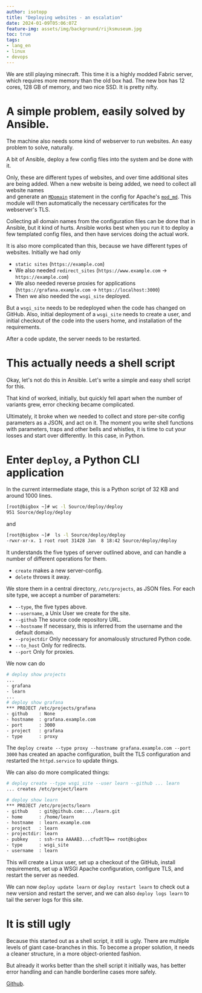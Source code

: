 ```yaml
---
author: isotopp
title: "Deploying websites - an escalation"
date: 2024-01-09T05:06:07Z
feature-img: assets/img/background/rijksmuseum.jpg
toc: true
tags:
- lang_en
- linux
- devops
---
```


We are still playing minecraft.
This time it is a highly modded Fabric server, which requires more memory than the old box had.
The new box has 12 cores, 128 GB of memory, and two nice SSD.
It is pretty nifty.

# A simple problem, easily solved by Ansible.

The machine also needs some kind of webserver to run websites.
An easy problem to solve, naturally.

A bit of Ansible, deploy a few config files into the system and be done with it.

Only, these are different types of websites, and over time additional sites are being added.
When a new website is being added, we need to collect all website names  
and generate an 
[`MDomain`](https://httpd.apache.org/docs/2.4/mod/mod_md.html#mdomain)
statement in the config for Apache's 
[`mod_md`](https://httpd.apache.org/docs/2.4/mod/mod_md.html).
This module will then automatically the necessary certificates for the webserver's TLS.

Collecting all domain names from the configuration files can be done that in Ansible, but it kind of hurts.
Ansible works best when you run it to deploy a few templated config files, and then have services doing the actual work.

It is also more complicated than this, because we have different types of websites.
Initially we had only

- `static sites` (`https://example.com`)
- We also needed `redirect_sites` (`https://www.example.com` -> `https://example.com`)
- We also needed reverse proxies for applications (`https://grafana.example.com` -> `https://localhost:3000`)
- Then we also needed the `wsgi_site` deployed.

But a `wsgi_site` needs to be redeployed when the code has changed on GitHub.
Also, initial deployment of a `wsgi_site` needs to create a user, 
and initial checkout of the code into the users home,
and installation of the requirements.

After a code update, the server needs to be restarted.

# This actually needs a shell script

Okay, let's not do this in Ansible.
Let's write a simple and easy shell script for this.

That kind of worked, initially, but quickly fell apart when the number of variants grew, 
error checking became complicated.

Ultimately, it broke when we needed to collect and store per-site config parameters as a JSON, and act on it.
The moment you write shell functions with parameters, traps and other bells and whistles,
it is time to cut your losses and start over differently.
In this case, in Python.

# Enter `deploy`, a Python CLI application

In the current intermediate stage, this is a Python script of 32 KB and around 1000 lines.

```bash
[root@bigbox ~]# wc -l Source/deploy/deploy 
951 Source/deploy/deploy
```
and
```bash
[root@bigbox ~]#  ls -l Source/deploy/deploy
-rwxr-xr-x. 1 root root 31428 Jan  8 18:42 Source/deploy/deploy
```

It understands the five types of server outlined above, and can handle a number of different operations for them.

- `create` makes a new server-config.
- `delete` throws it away.

We store them in a central directory, `/etc/projects`, as JSON files.
For each site type, we accept a number of parameters:

- `--type`, the five types above.
- `--username`, a Unix User we create for the site.
- `--github` The source code repository URL.
- `--hostname` If necessary, this is inferred from the username and the default domain.
- `--projectdir` Only necessary for anomalously structured Python code.
- `--to_host` Only for redirects.
- `--port` Only for proxies.

We now can do

```bash
# deploy show projects
...
- grafana
- learn
...
# deploy show grafana
*** PROJECT /etc/projects/grafana
- github    : None
- hostname  : grafana.example.com
- port      : 3000
- project   : grafana
- type      : proxy
```

The `deploy create --type proxy --hostname grafana.example.com --port 3000` has created an apache configuration,
built the TLS configuration and restarted the `httpd.service` to update things.

We can also do more complicated things:

```bash
# deploy create --type wsgi_site --user learn --github ... learn
... creates /etc/project/learn

# deploy show learn
*** PROJECT /etc/projects/learn
- github    : git@github.com:.../learn.git
- home      : /home/learn
- hostname  : learn.example.com
- project   : learn
- projectdir: learn
- pubkey    : ssh-rsa AAAAB3...cfudtTQ== root@bigbox
- type      : wsgi_site
- username  : learn
```

This will create a Linux user, set up a checkout of the GitHub, install requirements, set up a WSGI Apache configuration,
configure TLS, and restart the server as needed.

We can now `deploy update learn` or `deploy restart learn` to check out a new version and restart the server,
and we can also `deploy logs learn` to tail the server logs for this site.

# It is still ugly

Because this started out as a shell script, it still is ugly.
There are multiple levels of giant case-branches in this.
To become a proper solution, it needs a cleaner structure, in a more object-oriented fashion.

But already it works better than the shell script it initially was,
has better error handling and can handle borderline cases more safely.

[Github](https://github.com/isotopp/deploy).
